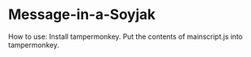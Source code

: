 # Message-in-a-Soyjak
How to use:
Install tampermonkey.
Put the contents of mainscript.js into tampermonkey. 
